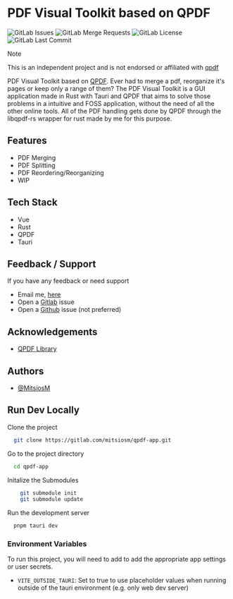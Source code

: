 # PDF Visual Toolkit based on QPDF

![GitLab Issues](https://img.shields.io/gitlab/issues/open/mitsiosm%2Fqpdf-app)
![GitLab Merge Requests](https://img.shields.io/gitlab/merge-requests/open/mitsiosm%2Fqpdf-app)
![GitLab License](https://img.shields.io/gitlab/license/mitsiosm%2Fqpdf-app)
![GitLab Last Commit](https://img.shields.io/gitlab/last-commit/mitsiosm%2Fqpdf-app)
  
> [!note]
> This is an independent project and is not endorsed or affiliated with [qpdf](https://github.com/qpdf/qpdf)

PDF Visual Toolkit based on [QPDF](https://github.com/qpdf/qpdf). Ever had to merge a pdf, reorganize it's pages or keep only a range of them? The PDF Visual Toolkit is a GUI application made in Rust with Tauri and QPDF that aims to solve those problems in a intuitive and FOSS application, without the need of all the other online tools. All of the PDF handling gets done by QPDF through the libqpdf-rs wrapper for rust made by me for this purpose.

## Features
 
- PDF Merging
- PDF Splitting
- PDF Reordering/Reorganizing
- WIP

## Tech Stack

- Vue
- Rust
- QPDF
- Tauri

## Feedback / Support
If you have any feedback or need support
+ Email me, [here](mailto:contact-project+mitsiosm-qpdf-app-71506270-issue-@incoming.gitlab.com)
+ Open a [Gitlab](https://gitlab.com/mitsiosm/qpdf-app) issue
+ Open a [Github](https://github.com/GalaxyGamingBoy/qpdf-app) issue (not preferred)

## Acknowledgements

 - [QPDF Library](https://github.com/qpdf/qpdf)

## Authors

- [@MitsiosM](https//gitlab.com/mitsiosm/)


## Run Dev Locally

Clone the project

```bash
  git clone https://gitlab.com/mitsiosm/qpdf-app.git
```

Go to the project directory

```bash
  cd qpdf-app
```

Initalize the Submodules

```bash
    git submodule init 
    git submodule update
```

Run the development server

```bash
  pnpm tauri dev
```
### Environment Variables

To run this project, you will need to add to add the appropriate app settings or user secrets.

- `VITE_OUTSIDE_TAURI`: Set to true to use placeholder values when running outside of the tauri environment (e.g. only web dev server)
